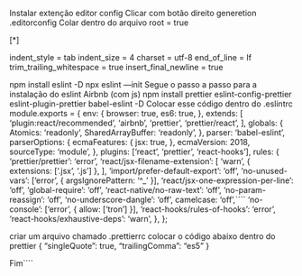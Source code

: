 Instalar extenção editor config
Clicar com botão direito generetion .editorconfig
Colar dentro do arquivo
root = true

[*]

indent_style = tab
indent_size = 4
charset = utf-8
end_of_line = lf
trim_trailing_whitespace = true
insert_final_newline = true

npm install eslint -D
npx eslint —init
Segue o passo a passo para a instalação do eslint Airbnb (com js)
npm install prettier eslint-config-prettier eslint-plugin-prettier babel-eslint -D
Colocar esse código dentro do .eslintrc
module.exports = {
env: {
browser: true,
es6: true,
},
extends: [
‘plugin:react/recommended’,
‘airbnb’,
‘prettier’,
‘prettier/react’,
],
globals: {
Atomics: ‘readonly’,
SharedArrayBuffer: ‘readonly’,
},
parser: ‘babel-eslint’,
parserOptions: {
ecmaFeatures: {
jsx: true,
},
ecmaVersion: 2018,
sourceType: ‘module’,
},
plugins: [‘react’, ‘prettier’, ‘react-hooks’],
rules: {
‘prettier/prettier’: ‘error’,
‘react/jsx-filename-extension’: [
‘warn’,
{ extensions: [‘.jsx’, ‘.js’] },
],
‘import/prefer-default-export’: ‘off’,
‘no-unused-vars’: [‘error’, { argsIgnorePattern: ‘^_’ }],
‘react/jsx-one-expression-per-line’: ‘off’,
‘global-require’: ‘off’,
‘react-native/no-raw-text’: ‘off’,
‘no-param-reassign’: ‘off’,
‘no-underscore-dangle’: ‘off’,
camelcase: ‘off’,````
‘no-console’: [‘error’, { allow: [‘tron’] }],
‘react-hooks/rules-of-hooks’: ‘error’,
‘react-hooks/exhaustive-deps’: ‘warn’,
},
};

criar um arquivo chamado .prettierrc
colocar o código abaixo dentro do prettier
{
“singleQuote”: true,
“trailingComma”: “es5”
}

Fim````
